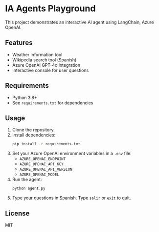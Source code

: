 # IA Agents Playground

This project demonstrates an interactive AI agent using LangChain, Azure OpenAI.

## Features
- Weather information tool
- Wikipedia search tool (Spanish)
- Azure OpenAI GPT-4o integration
- Interactive console for user questions

## Requirements
- Python 3.8+
- See `requirements.txt` for dependencies

## Usage
1. Clone the repository.
2. Install dependencies:
   ```sh
   pip install -r requirements.txt
   ```
3. Set your Azure OpenAI environment variables in a `.env` file:
   - `AZURE_OPENAI_ENDPOINT`
   - `AZURE_OPENAI_API_KEY`
   - `AZURE_OPENAI_API_VERSION`
   - `AZURE_OPENAI_MODEL`
4. Run the agent:
   ```sh
   python agent.py
   ```
5. Type your questions in Spanish. Type `salir` or `exit` to quit.

## License
MIT
